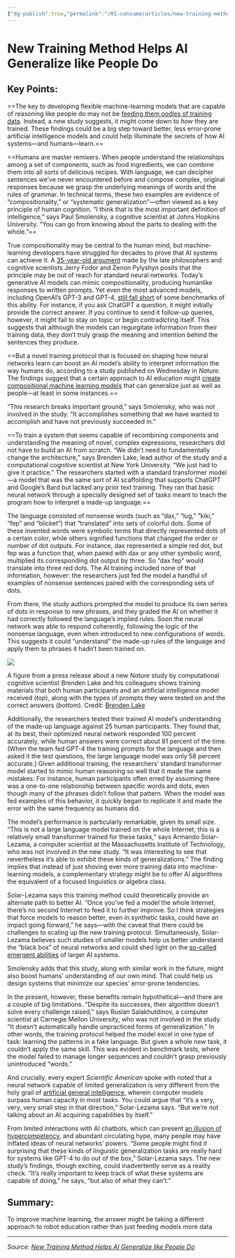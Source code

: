 ```yaml
---
{"dg-publish":true,"permalink":"/01-consume/articles/new-training-method-helps-ai-generalize-like-people-do/","title":"New Training Method Helps AI Generalize like People Do","tags":["ai","machine-learning"]}
---
```



# New Training Method Helps AI Generalize like People Do

## Key Points:
==The key to developing flexible machine-learning models that are capable of reasoning like people do may not be [feeding them oodles of training data](https://www.scientificamerican.com/article/your-personal-information-is-probably-being-used-to-train-generative-ai-models/). Instead, a new study suggests, it might come down to *how* they are trained. These findings could be a big step toward better, less error-prone artificial intelligence models and could help illuminate the secrets of how AI systems—and humans—learn.==

==Humans are master remixers. When people understand the relationships among a set of components, such as food ingredients, we can combine them into all sorts of delicious recipes. With language, we can decipher sentences we’ve never encountered before and compose complex, original responses because we grasp the underlying meanings of words and the rules of grammar. In technical terms, these two examples are evidence of “compositionality,” or “systematic generalization”—often viewed as a key principle of human cognition. “I think that is the most important definition of intelligence,” says Paul Smolensky, a cognitive scientist at Johns Hopkins University. “You can go from knowing about the parts to dealing with the whole.”==

True compositionality may be central to the human mind, but machine-learning developers have struggled for decades to prove that AI systems can achieve it. A [35-year-old argument](https://psycnet.apa.org/record/1989-03804-001) made by the late philosophers and cognitive scientists Jerry Fodor and Zenon Pylyshyn posits that the principle may be out of reach for standard neural networks. Today’s generative AI models can mimic compositionality, producing humanlike responses to written prompts. Yet even the most advanced models, including OpenAI’s GPT-3 and GPT-4, [still fall short](https://www.annualreviews.org/doi/full/10.1146/annurev-linguistics-031120-122924#_i43) of some benchmarks of this ability. For instance, if you ask ChatGPT a question, it might initially provide the correct answer. If you continue to send it follow-up queries, however, it might fail to stay on topic or begin contradicting itself. This suggests that although the models can regurgitate information from their training data, they don’t truly grasp the meaning and intention behind the sentences they produce.

==But a novel training protocol that is focused on shaping how neural networks learn can boost an AI model’s ability to interpret information the way humans do, according to a study published on Wednesday in *Nature.* The findings suggest that a certain approach to AI education might [create compositional machine learning models](https://www.nature.com/articles/s41586-023-06668-3) that can generalize just as well as people—at least in some instances.==

“This research breaks important ground,” says Smolensky, who was not involved in the study. “It accomplishes something that we have wanted to accomplish and have not previously succeeded in.”

==To train a system that seems capable of recombining components and understanding the meaning of novel, complex expressions, researchers did not have to build an AI from scratch. “We didn’t need to fundamentally change the architecture,” says Brenden Lake, lead author of the study and a computational cognitive scientist at New York University. “We just had to give it practice.” The researchers started with a standard transformer model—a model that was the same sort of AI scaffolding that supports ChatGPT and Google’s Bard but lacked any prior text training. They ran that basic neural network through a specially designed set of tasks meant to teach the program how to interpret a made-up language.==

The language consisted of nonsense words (such as “dax,” “lug,” “kiki,” “fep” and “blicket”) that “translated” into sets of colorful dots. Some of these invented words were symbolic terms that directly represented dots of a certain color, while others signified functions that changed the order or number of dot outputs. For instance, dax represented a simple red dot, but fep was a function that, when paired with dax or any other symbolic word, multiplied its corresponding dot output by three. So “dax fep” would translate into three red dots. The AI training included none of that information, however: the researchers just fed the model a handful of examples of nonsense sentences paired with the corresponding sets of dots.

From there, the study authors prompted the model to produce its own series of dots in response to new phrases, and they graded the AI on whether it had correctly followed the language’s implied rules. Soon the neural network was able to respond coherently, following the logic of the nonsense language, even when introduced to new configurations of words. This suggests it could “understand” the made-up rules of the language and apply them to phrases it hadn’t been trained on.

![](https://static.scientificamerican.com/sciam/assets/Image/2023/ARTIFICIAL-LANGUAGE-LEARNING-INLINE.jpg?w=900)

A figure from a press release about a new *Nature* study by computational cognitive scientist Brenden Lake and his colleagues shows training materials that both human participants and an artificial intelligence model received (*top*), along with the types of prompts they were tested on and the correct answers (*bottom*). Credit: [Brenden Lake](https://press.springernature.com/human-like-systematic-generalization-through-a-meta-learning-neu/26115592)

Additionally, the researchers tested their trained AI model’s understanding of the made-up language against 25 human participants. They found that, at its best, their optimized neural network responded 100 percent accurately, while human answers were correct about 81 percent of the time. (When the team fed GPT-4 the training prompts for the language and then asked it the test questions, the large language model was only 58 percent accurate.) Given additional training, the researchers’ standard transformer model started to mimic human reasoning so well that it made the same mistakes: For instance, human participants often erred by assuming there was a one-to-one relationship between specific words and dots, even though many of the phrases didn’t follow that pattern. When the model was fed examples of this behavior, it quickly began to replicate it and made the error with the same frequency as humans did.

The model’s performance is particularly remarkable, given its small size. “This is not a large language model trained on the whole Internet; this is a relatively small transformer trained for these tasks,” says Armando Solar-Lezama, a computer scientist at the Massachusetts Institute of Technology, who was not involved in the new study. “It was interesting to see that nevertheless it’s able to exhibit these kinds of generalizations.” The finding implies that instead of just shoving ever more training data into machine-learning models, a complementary strategy might be to offer AI algorithms the equivalent of a focused linguistics or algebra class.

Solar-Lezama says this training method could theoretically provide an alternate path to better AI. “Once you’ve fed a model the whole Internet, there’s no second Internet to feed it to further improve. So I think strategies that force models to reason better, even in synthetic tasks, could have an impact going forward,” he says—with the caveat that there could be challenges to scaling up the new training protocol. Simultaneously, Solar-Lezama believes such studies of smaller models help us better understand the “black box” of neural networks and could shed light on the [so-called emergent abilities](https://www.scientificamerican.com/article/how-ai-knows-things-no-one-told-it) of larger AI systems.

Smolensky adds that this study, along with similar work in the future, might also boost humans’ understanding of our own mind. That could help us design systems that minimize our species’ error-prone tendencies.

In the present, however, these benefits remain hypothetical—and there are a couple of big limitations. “Despite its successes, their algorithm doesn’t solve every challenge raised,” says Ruslan Salakhutdinov, a computer scientist at Carnegie Mellon University, who was not involved in the study. “It doesn’t automatically handle unpracticed forms of generalization.” In other words, the training protocol helped the model excel in one type of task: learning the patterns in a fake language. But given a whole new task, it couldn’t apply the same skill. This was evident in benchmark tests, where the model failed to manage longer sequences and couldn’t grasp previously unintroduced “words.”

And crucially, every expert *Scientific American* spoke with noted that a neural network capable of limited generalization is very different from the holy grail of [artificial general intelligence](https://www.scientificamerican.com/article/artificial-general-intelligence-is-not-as-imminent-as-you-might-think1/), wherein computer models surpass human capacity in most tasks. You could argue that “it’s a very, very, very small step in that direction,” Solar-Lezama says. “But we’re not talking about an AI acquiring capabilities by itself.”

From limited interactions with AI chatbots, which can present [an illusion of hypercompetency](https://www.scientificamerican.com/article/what-the-new-gpt-4-ai-can-do/), and abundant circulating hype, many people may have inflated ideas of neural networks’ powers. “Some people might find it surprising that these kinds of linguistic generalization tasks are really hard for systems like GPT-4 to do out of the box,” Solar-Lezama says. The new study’s findings, though exciting, could inadvertently serve as a reality check. “It’s really important to keep track of what these systems are capable of doing,” he says, “but also of what they can’t.”

## Summary:
To improve machine learning, the answer might be taking a different approach to robot education rather than just feeding models more data

---

*Source: [New Training Method Helps AI Generalize like People Do](https://www.scientificamerican.com/article/new-training-method-helps-ai-generalize-like-people-do/?utm_campaign=socialflow&utm_source=twitter&utm_medium=social)*
